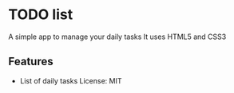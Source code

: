 # TODO list
A simple app to manage your daily tasks
It uses HTML5 and CSS3
## Features
* List of daily tasks
License: MIT